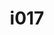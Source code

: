 ---
title: i017
text: Are you energized by
options:
  a: 
    text: Conceptual frameworks and mental exploration 
    dimension: N
  b:
    text: Concrete data and reliable sources
    dimension: S
---